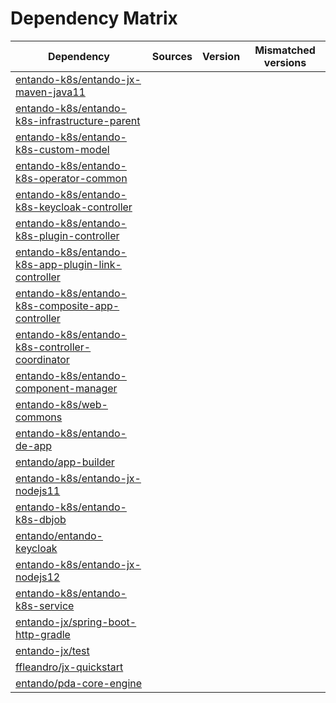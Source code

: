 # Dependency Matrix

Dependency | Sources | Version | Mismatched versions
---------- | ------- | ------- | -------------------
[entando-k8s/entando-jx-maven-java11](https://github.com/entando-k8s/entando-jx-maven-java11.git) |  | []() | 
[entando-k8s/entando-k8s-infrastructure-parent](https://github.com/entando-k8s/entando-k8s-infrastructure-parent.git) |  | []() | 
[entando-k8s/entando-k8s-custom-model](https://github.com/entando-k8s/entando-k8s-custom-model.git) |  | []() | 
[entando-k8s/entando-k8s-operator-common](https://github.com/entando-k8s/entando-k8s-operator-common.git) |  | []() | 
[entando-k8s/entando-k8s-keycloak-controller](https://github.com/entando-k8s/entando-k8s-keycloak-controller.git) |  | []() | 
[entando-k8s/entando-k8s-plugin-controller](https://github.com/entando-k8s/entando-k8s-plugin-controller.git) |  | []() | 
[entando-k8s/entando-k8s-app-plugin-link-controller](https://github.com/entando-k8s/entando-k8s-app-plugin-link-controller.git) |  | []() | 
[entando-k8s/entando-k8s-composite-app-controller](https://github.com/entando-k8s/entando-k8s-composite-app-controller.git) |  | []() | 
[entando-k8s/entando-k8s-controller-coordinator](https://github.com/entando-k8s/entando-k8s-controller-coordinator.git) |  | []() | 
[entando-k8s/entando-component-manager](https://github.com/entando-k8s/entando-component-manager.git) |  | []() | 
[entando-k8s/web-commons](https://github.com/entando-k8s/web-commons.git) |  | []() | 
[entando-k8s/entando-de-app](https://github.com/entando-k8s/entando-de-app.git) |  | []() | 
[entando/app-builder](https://github.com/entando/app-builder.git) |  | []() | 
[entando-k8s/entando-jx-nodejs11](https://github.com/entando-k8s/entando-jx-nodejs11.git) |  | []() | 
[entando-k8s/entando-k8s-dbjob](https://github.com/entando-k8s/entando-k8s-dbjob.git) |  | []() | 
[entando/entando-keycloak](https://github.com/entando/entando-keycloak.git) |  | []() | 
[entando-k8s/entando-jx-nodejs12](https://github.com/entando-k8s/entando-jx-nodejs12.git) |  | []() | 
[entando-k8s/entando-k8s-service](https://github.com/entando-k8s/entando-k8s-service.git) |  | []() | 
[entando-jx/spring-boot-http-gradle](https://github.com/entando-jx/spring-boot-http-gradle.git) |  | []() | 
[entando-jx/test](https://github.com/entando-jx/test.git) |  | []() | 
[ffleandro/jx-quickstart](https://github.com/ffleandro/jx-quickstart.git) |  | []() | 
[entando/pda-core-engine](https://github.com/entando/pda-core-engine.git) |  | []() | 
